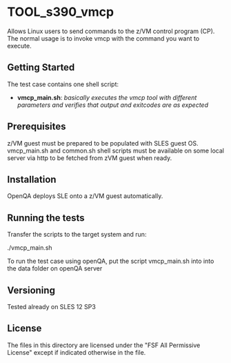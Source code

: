 # TOOL_s390_vmcp

Allows Linux users to send commands to the z/VM control program (CP). 
The normal usage is to invoke vmcp with the command you want to execute.

## Getting Started

The test case contains one shell script:

- **vmcp_main.sh**: *basically executes the vmcp tool with different parameters and verifies that 
              output and exitcodes are as expected*

## Prerequisites
        
z/VM guest must be prepared to be populated with SLES guest OS.         
vmcp_main.sh and common.sh shell scripts must be available on some local server via http to be fetched from zVM guest when ready.

## Installation

OpenQA deploys SLE onto a z/VM guest automatically.

## Running the tests

Transfer the scripts to the target system and run:  

./vmcp_main.sh

To run the test case using openQA, put the script vmcp_main.sh into into the data folder on openQA server 


## Versioning

Tested already on SLES 12 SP3

## License

The files in this directory are licensed under the "FSF All Permissive License" except if indicated otherwise in the file.
